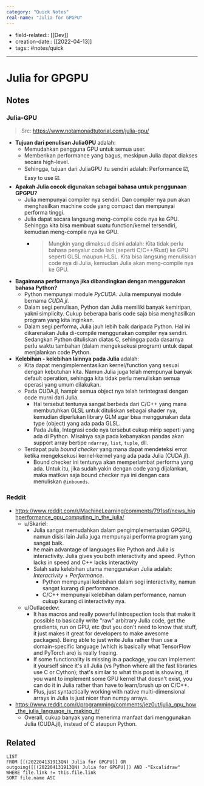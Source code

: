 ```yaml
---
category: "Quick Notes"
real-name: "Julia for GPGPU"
---
```


- field-related:: [[Dev]]
- creation-date:: [[2022-04-13]]
- tags:: #notes/quick

---

# Julia for GPGPU

## Notes

### Julia-GPU

> Src: <https://www.notamonadtutorial.com/julia-gpu/>

- **Tujuan dari penulisan JuliaGPU** adalah:
	- Memudahkan pengguna GPU untuk semua user.
	- Memberikan performance yang bagus, meskipun Julia dapat diakses secara high-level.
	- Sehingga, tujuan dari JuliaGPU itu sendiri adalah: Performance ☑️, Easy to use ☑️.
- **Apakah Julia cocok digunakan sebagai bahasa untuk penggunaan GPGPU?**
	- Julia mempunyai compiler nya sendiri. Dan compiler nya pun akan menghasilkan machine code yang compact dan mempunyai performa tinggi.
	- Julia dapat secara langsung meng-compile code nya ke GPU. Sehingga kita bisa membuat suatu function/kernel tersendiri, kemudian meng-compile nya ke GPU.
		- > Mungkin yang dimaksud disini adalah: Kita tidak perlu bahasa penyalur code lain (seperti C/C++/Rust) ke GPU seperti GLSL maupun HLSL. Kita bisa langsung menuliskan code nya di Julia, kemudian Julia akan meng-compile nya ke GPU.
- **Bagaimana performanya jika dibandingkan dengan menggunakan bahasa Python?**
	- Python mempunyai module _PyCUDA_. Julia mempunyai module bernama _CUDA.jl_.
	- Dalam segi penulisan, Python dan Julia memiliki banyak kemiripan, yakni simplicity. Cukup beberapa baris code saja bisa menghasilkan program yang kita inginkan.
	- Dalam segi performa, Julia jauh lebih baik daripada Python. Hal ini dikarenakan Julia di-compile menggunakan compiler nya sendiri. Sedangkan Python dituliskan diatas C, sehingga pada dasarnya perlu waktu tambahan (dalam mengeksekusi program) untuk dapat menjalankan code Python.
- **Kelebihan - kelebihan lainnya pada Julia** adalah:
	- Kita dapat mengimplementasikan kernel/function yang sesuai dengan kebutuhan kita. Namun Julia juga telah mempunyai banyak default operation, sehingga kita tidak perlu menuliskan semua operasi yang umum dilakukan.
	- Pada CUDA.jl, hampir semua object nya telah terintegrasi dengan code murni dari Julia.
		- Hal tersebut tentunya sangat berbeda dari C/C++ yang mana membutuhkan GLSL untuk dituliskan sebagai shader nya, kemudian diperlukan library GLM agar bisa menggunakan data type (object) yang ada pada GLSL.
		- Pada Julia, Integrasi code nya tersebut cukup mirip seperti yang ada di Python. Misalnya saja pada kebanyakan pandas akan support array bertipe `ndarray`, `list`, `tuple`, dll.
	- Terdapat pula _bound checker_ yang mana dapat mendeteksi error ketika mengeksekusi kernel-kernel yang ada pada Julia (CUDA.jl).
		- Bound checker ini tentunya akan memperlambat performa yang ada. Untuk itu, jika sudah yakin dengan code yang dijalankan, maka matikan saja bound checker nya ini dengan cara menuliskan `@inbounds`.

### Reddit

- <https://www.reddit.com/r/MachineLearning/comments/791ssf/news_highperformance_gpu_computing_in_the_julia/>
	- u/Skariel:
		- Julia sangat memudahkan dalam pengimplementasian GPGPU, namun disisi lain Julia juga mempunyai performa program yang sangat baik.
		- he main advantage of languages like Python and Julia is interactivity. Julia gives you both interactivity and speed. Python lacks in speed and C++ lacks interactivity
		- Salah satu kelebihan utama menggunakan Julia adalah: _Interactivity_ + _Performance_.
			- Python mempunyai kelebihan dalam segi interactivity, namun sangat kurang di performance.
			- C/C++ mempunyai kelebihan dalam performance, namun cukup kurang di interactivity nya.
	- u/Outlacedev:
		- It has macros and really powerful introspection tools that make it possible to basically write "raw" arbitrary Julia code, get the gradients, run on GPU, etc (but you don't need to know that stuff, it just makes it great for developers to make awesome packages). Being able to just write Julia rather than use a domain-specific language (which is basically what TensorFlow and PyTorch are) is really freeing.
		- If some functionality is missing in a package, you can implement it yourself since it's all Julia (vs Python where all the fast libraries use C or Cython); that's similar to what this post is showing, if you want to implement some GPU kernel that doesn't exist, you can do it in Julia rather than have to learn/brush up on C/C++.
		- Plus, just syntactically working with native multi-dimensional arrays in Julia is just nicer than numpy arrays.
- <https://www.reddit.com/r/programming/comments/jez0ut/julia_gpu_how_the_julia_language_is_making_it/>
	- Overall, cukup banyak yang menerima manfaat dari menggunakan Julia (CUDA.jl), instead of C ataupun Python.


## Related

```dataview
LIST 
FROM [[(202204131913QN) Julia for GPGPU]] OR outgoing([[(202204131913QN) Julia for GPGPU]]) AND -"Excalidraw"
WHERE file.link != this.file.link
SORT file.name ASC
```
